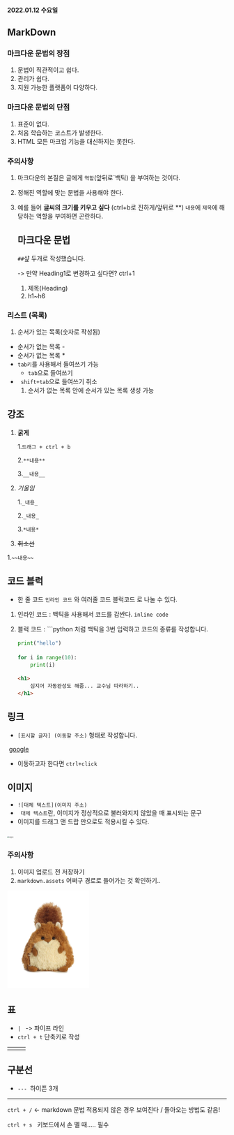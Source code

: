 #### 2022.01.12 수요일

## MarkDown



### 마크다운 문법의 장점

1. 문법이 직관적이고 쉽다.
2. 관리가 쉽다. 
3. 지원 가능한 플랫폼이 다양하다.



### 마크다운 문법의 단점

1. 표준이 없다.
2. 처음 학습하는 코스트가 발생한다.
3. HTML 모든 마크업 기능을 대신하지는 못한다.



### 주의사항

1. 마크다운의 본질은 글에게 `역할`(앞뒤로`백틱)  을 부여하는 것이다.

2. 정해진 역할에 맞는 문법을 사용해야 한다.

3. 예를 들어 **글씨의 크기를 키우고 싶다** (ctrl+b로 진하게/앞뒤로 **) `내용`에 `제목`에 해당하는 역할을 부여하면 곤란하다.

    

   ## 마크다운 문법

   `##`샾 두개로 작성했습니다.

   -> 만약 Heading1로 변경하고 싶다면? ctrl+1

   1. 제목(Heading)
   2. h1~h6



### 리스트 (목록)

1. 순서가 있는 목록(숫자로 작성됨)

- 순서가 없는 목록 -
- 순서가 없는 목록 * 
- `tab키`를 사용해서 들여쓰기 가능
  - `tab`으로 들여쓰기
- ` shift+tab`으로 들여쓰기 취소
  1. 순서가 없는 목록 안에 순서가 있는 목록 생성 가능 



## 강조

1. **굵게** 

   1.`드래그 + ctrl + b`

   2.`**내용**`

   3.`__내용__` 

2. *기울임*

   1.`_내용_`

   2.`_내용_`

   3.`*내용*`

3.  ~~취소선~~

   1.`~~내용~~`



## 코드 블럭

- 한 줄 코드 `인라인 코드` 와 여러줄 코드 블럭코드 로 나눌 수 있다.

1. 인라인 코드 : 백틱을 사용해서 코드를 감싼다. ``inline code``

2. 블럭 코드 : ```python 처럼 백틱을 3번 입력하고 코드의 종류를 작성합니다.

   ```python
   print("hello")
   
   for i in range(10):
       print(i)
   ```

   ```html
   <h1>
       심지어 자동완성도 해줌... 교수님 따라하기.. 
   </h1>
   ```



## 링크

- `[표시할 글자] (이동할 주소)` 형태로 작성합니다.

​        [google](google.com)

- 이동하고자 한다면 `ctrl+click`



## 이미지

- `![대체 텍스트](이미지 주소)`
- ` 대체 텍스트`란, 이미지가 정상적으로 불러와지지 않았을 때 표시되는 문구
- 이미지를 드래그 앤 드랍 만으로도 적용시킬 수 있다.

<img src="C:\Users\user\Desktop\KakaoTalk_20220112_101907742.jpg" alt="다람쥐" style="zoom: 25%;" />

### 주의사항

1. 이미지 업로드 전 저장하기
2. `markdown.assets` 어쩌구 경로로 들어가는 것 확인하기..

<img src="220112.assets/KakaoTalk_20220112_101907742.jpg" alt="KakaoTalk_20220112_101907742" style="zoom:25%;" />



## 표

- `| ` -> 파이프 라인 
- ` ctrl + t ` 단축키로 작성 

|      |      |      |
| ---- | ---- | ---- |
|      |      |      |



## 구분선

- `--- `하이픈 3개

---



` ctrl + / ` <- markdown 문법 적용되지 않은 경우 보여진다 / 돌아오는 방법도 같음!

`ctrl + s ` 키보드에서 손 뗄 때..... 필수 
